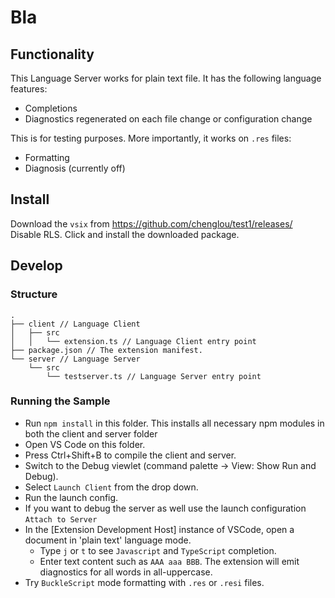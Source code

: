 # Bla

## Functionality

This Language Server works for plain text file. It has the following language features:
- Completions
- Diagnostics regenerated on each file change or configuration change

This is for testing purposes. More importantly, it works on `.res` files:
- Formatting
- Diagnosis (currently off)

## Install

Download the `vsix` from https://github.com/chenglou/test1/releases/
Disable RLS. Click and install the downloaded package.

## Develop

### Structure

```
.
├── client // Language Client
│   ├── src
│   │   └── extension.ts // Language Client entry point
├── package.json // The extension manifest.
└── server // Language Server
    └── src
        └── testserver.ts // Language Server entry point
```

### Running the Sample

- Run `npm install` in this folder. This installs all necessary npm modules in both the client and server folder
- Open VS Code on this folder.
- Press Ctrl+Shift+B to compile the client and server.
- Switch to the Debug viewlet (command palette -> View: Show Run and Debug).
- Select `Launch Client` from the drop down.
- Run the launch config.
- If you want to debug the server as well use the launch configuration `Attach to Server`
- In the [Extension Development Host] instance of VSCode, open a document in 'plain text' language mode.
  - Type `j` or `t` to see `Javascript` and `TypeScript` completion.
  - Enter text content such as `AAA aaa BBB`. The extension will emit diagnostics for all words in all-uppercase.
- Try `BuckleScript` mode formatting with `.res` or `.resi` files.
